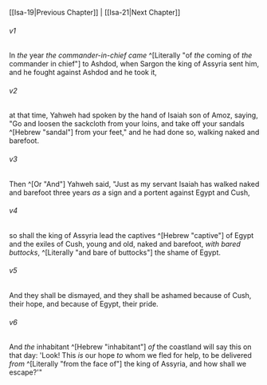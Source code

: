 ﻿---
aliases:
  - Isaiah 20
---

[[Isa-19|Previous Chapter]] | [[Isa-21|Next Chapter]]

###### v1
In _the_ year _the commander-in-chief came_ ^[Literally "of _the_ coming of _the_ commander in chief"] to Ashdod, when Sargon the king of Assyria sent him, and he fought against Ashdod and he took it,

###### v2
at that time, Yahweh had spoken by the hand of Isaiah son of Amoz, saying,
"Go and loosen the sackcloth from your loins,
and take off your sandals ^[Hebrew "sandal"] from your feet,"
and he had done so, walking naked and barefoot.

###### v3
Then ^[Or "And"] Yahweh said, "Just as my servant Isaiah has walked naked and barefoot three years _as_ a sign and a portent against Egypt and Cush,

###### v4
so shall the king of Assyria lead the captives ^[Hebrew "captive"] of Egypt and the exiles of Cush, young and old, naked and barefoot, _with bared buttocks_, ^[Literally "and bare of buttocks"] the shame of Egypt.

###### v5
And they shall be dismayed,
and they shall be ashamed
because of Cush, their hope,
and because of Egypt, their pride.

###### v6
And _the_ inhabitant ^[Hebrew "inhabitant"] _of_ the coastland will say this on that day:
'Look! This _is_ our hope _to_ whom we fled for help, to be delivered _from_ ^[Literally "from the face of"] the king of Assyria, and how shall we escape?'"